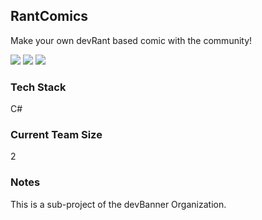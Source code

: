 <!--<p align="center"><img src="LOGO_lINK_HERE"/></p>
<h2 align="center"><b>RantComics</b></h2>
<h4 align="center">Make your own devRant based comic with the community!</h4>
<h4 align="center">WEBPAGE_LINK_HERE</h4>-->

## RantComics
Make your own devRant based comic with the community!

 [<img src="https://img.shields.io/github/issues/devBanner/RantComics.svg?style=for-the-badge">](https://github.com/devBanner/RantComics/issues)
  [<img src="https://img.shields.io/github/issues-pr/devBanner/RantComics.svg?style=for-the-badge">](https://github.com/devBanner/RantComics/pulls)
  [<img src="https://img.shields.io/gitter/room/devBanner/RantComics.svg?style=for-the-badge">](https://gitter.im/devbanner/RantComics?utm_source=share-link&utm_medium=link&utm_campaign=share-link)
  
<p align="center">
  
</p>

### Tech Stack
C#

### Current Team Size
2

### Notes
This is a sub-project of the devBanner Organization.
